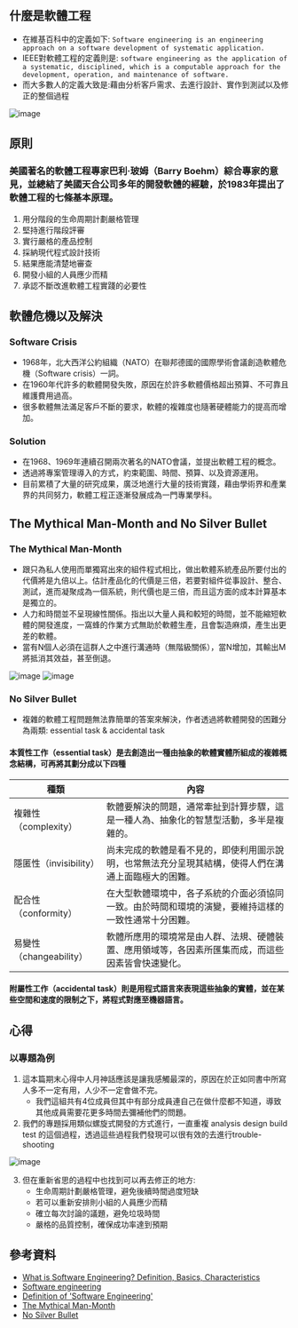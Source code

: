## 什麼是軟體工程
* 在維基百科中的定義如下:
```Software engineering is an engineering approach on a software development of systematic application.```
* IEEE對軟體工程的定義則是:
```software engineering as the application of a systematic, disciplined, which is a computable approach for the development, operation, and maintenance of software.```
* 而大多數人的定義大致是:藉由分析客戶需求、去進行設計、實作到測試以及修正的整個過程

![image](https://user-images.githubusercontent.com/62127656/149441366-d1b37d65-bb96-495f-8a31-3c9028f0b2da.png)

## 原則
### 美國著名的軟體工程專家巴利·玻姆（Barry Boehm）綜合專家的意見，並總結了美國天合公司多年的開發軟體的經驗，於1983年提出了軟體工程的七條基本原理。
1. 用分階段的生命周期計劃嚴格管理 
2. 堅持進行階段評審
3. 實行嚴格的產品控制
4. 採納現代程式設計技術
5. 結果應能清楚地審查
6. 開發小組的人員應少而精
7. 承認不斷改進軟體工程實踐的必要性
## 軟體危機以及解決
###  Software Crisis
* 1968年，北大西洋公約組織（NATO）在聯邦德國的國際學術會議創造軟體危機（Software crisis）一詞。
 * 在1960年代許多的軟體開發失敗，原因在於許多軟體價格超出預算、不可靠且維護費用過高。
 * 很多軟體無法滿足客戶不斷的要求，軟體的複雜度也隨著硬體能力的提高而增加。
### Solution
* 在1968、1969年連續召開兩次著名的NATO會議，並提出軟體工程的概念。
* 透過將專案管理導入的方式，約束範圍、時間、預算、以及資源運用。
* 目前累積了大量的研究成果，廣泛地進行大量的技術實踐，藉由學術界和產業界的共同努力，軟體工程正逐漸發展成為一門專業學科。
## The Mythical Man-Month and No Silver Bullet
### The Mythical Man-Month
* 跟只為私人使用而單獨寫出來的組件程式相比，做出軟體系統產品所要付出的代價將是九倍以上。估計產品化的代價是三倍，若要對組件從事設計、整合、測試，進而凝聚成為一個系統，則代價也是三倍，而且這方面的成本計算基本是獨立的。
* 人力和時間並不呈現線性關係。指出以大量人員和較短的時間，並不能縮短軟體的開發進度，一窩蜂的作業方式無助於軟體生產，且會製造麻煩，產生出更差的軟體。
* 當有N個人必須在這群人之中進行溝通時（無階級關係），當N增加，其輸出M將抵消其效益，甚至倒退。

![image](https://user-images.githubusercontent.com/62127656/149439160-c89a9c28-0c48-4f77-b845-9ad3d1a58fe2.png)
![image](https://user-images.githubusercontent.com/62127656/149440534-cb859eb5-6f59-4986-98e1-d875ab3683c6.png)

### No Silver Bullet
* 複雜的軟體工程問題無法靠簡單的答案來解決，作者透過將軟體開發的困難分為兩類: essential task & accidental task
#### 本質性工作（essential task）是去創造出一種由抽象的軟體實體所組成的複雜概念結構，可再將其劃分成以下四種
  種類 | 內容
  ----- | ----
 複雜性（complexity）| 軟體要解決的問題，通常牽扯到計算步驟，這是一種人為、抽象化的智慧型活動，多半是複雜的。
 隱匿性（invisibility）| 尚未完成的軟體是看不見的，即使利用圖示說明，也常無法充分呈現其結構，使得人們在溝通上面臨極大的困難。
 配合性（conformity）| 在大型軟體環境中，各子系統的介面必須協同一致。由於時間和環境的演變，要維持這樣的一致性通常十分困難。
 易變性（changeability）| 軟體所應用的環境常是由人群、法規、硬體裝置、應用領域等，各因素所匯集而成，而這些因素皆會快速變化。
#### 附屬性工作（accidental task）則是用程式語言來表現這些抽象的實體，並在某些空間和速度的限制之下，將程式對應至機器語言。

## 心得
### 以專題為例
1. 這本篇期末心得中人月神話應該是讓我感觸最深的，原因在於正如同書中所寫人多不一定有用，人少不一定會做不完。
   * 我們這組共有4位成員但其中有部分成員連自己在做什麼都不知道，導致其他成員需要花更多時間去彌補他們的問題。
2. 我們的專題採用類似螺旋式開發的方式進行，一直重複 analysis design build test 的這個過程，透過這些過程我們發現可以很有效的去進行trouble-shooting

![image](https://user-images.githubusercontent.com/62127656/149443905-3109ba88-c97b-40c5-acaa-4df266a75724.png)

3. 但在重新省思的過程中也找到可以再去修正的地方:
   *  生命周期計劃嚴格管理，避免後續時間過度短缺
   *  若可以重新安排則小組的人員應少而精
   *  確立每次討論的議題，避免垃圾時間
   *  嚴格的品質控制，確保成功率達到預期
## 參考資料
* [What is Software Engineering? Definition, Basics, Characteristics](https://www.guru99.com/what-is-software-engineering.html)
* [Software engineering](https://en.wikipedia.org/wiki/Software_engineering)
* [Definition of 'Software Engineering'](https://economictimes.indiatimes.com/definition/software-engineering)
* [The Mythical Man-Month](https://en.wikipedia.org/wiki/The_Mythical_Man-Month)
* [No Silver Bullet](https://en.wikipedia.org/wiki/No_Silver_Bullet)
